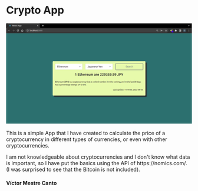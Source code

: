 # Crypto App

<img src="./src/Screenshot from 2022-06-03 13-22-18.png">

<p>This is a simple App that I have created to calculate the price of a cryptocurrency in different types of currencies, or even with other cryptocurrencies.</p>
<p>I am not knowledgeable about cryptocurrencies and I don't know what data is important, so I have put the basics using the API of https://nomics.com/. (I was surprised to see that the Bitcoin is not included).</p>

<h4>Víctor Mestre Canto</h4>
